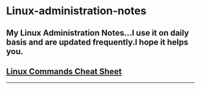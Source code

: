 # Linux-administration-notes
My Linux Administration Notes...I use it on daily basis and are updated frequently.I hope it helps you.
---
## [Linux Commands Cheat Sheet](https://github.com/subodh-r-gupta/Linux-administration-notes/blob/main/Linux-commands-cheat-sheet.md)

---
